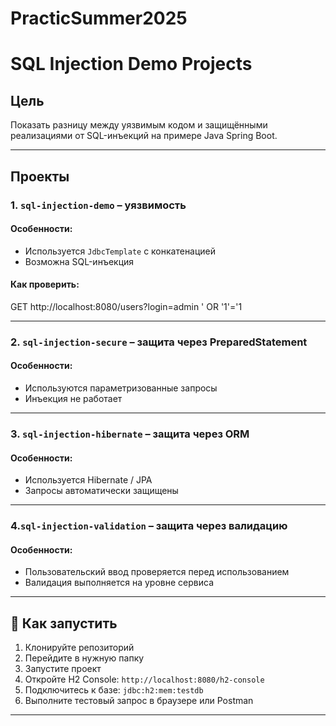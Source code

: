 ﻿# PracticSummer2025
# SQL Injection Demo Projects

## Цель
Показать разницу между уязвимым кодом и защищёнными реализациями от SQL-инъекций на примере Java Spring Boot.

---

## Проекты

### 1. `sql-injection-demo` – уязвимость

#### Особенности:
- Используется `JdbcTemplate` с конкатенацией
- Возможна SQL-инъекция

#### Как проверить:
GET http://localhost:8080/users?login=admin ' OR '1'='1

---

### 2. `sql-injection-secure` – защита через PreparedStatement

#### Особенности:
- Используются параметризованные запросы
- Инъекция не работает

---

### 3. `sql-injection-hibernate` – защита через ORM

#### Особенности:
- Используется Hibernate / JPA
- Запросы автоматически защищены

---

### 4.`sql-injection-validation` – защита через валидацию

#### Особенности:
- Пользовательский ввод проверяется перед использованием
- Валидация выполняется на уровне сервиса

---

## 🧪 Как запустить

1. Клонируйте репозиторий
2. Перейдите в нужную папку
3. Запустите проект
4. Откройте H2 Console: `http://localhost:8080/h2-console`
5. Подключитесь к базе: `jdbc:h2:mem:testdb`
6. Выполните тестовый запрос в браузере или Postman

---

